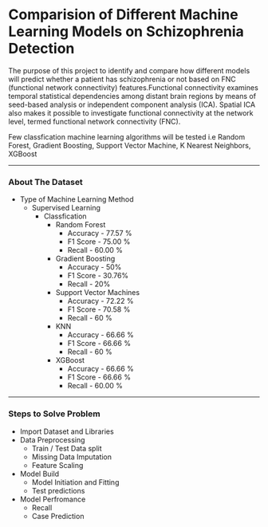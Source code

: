 # Comparision of Different Machine Learning Models on Schizophrenia Detection

The purpose of this project to identify and compare how different models will predict whether a patient has schizophrenia or not based on FNC (functional network connectivity) features.Functional connectivity examines temporal statistical dependencies among distant brain regions by means of seed-based analysis or independent component analysis (ICA). Spatial ICA also makes it possible to investigate functional connectivity at the network level, termed functional network connectivity (FNC). 

Few classfication machine learning algorithms will be tested i.e Random Forest, Gradient Boosting, Support Vector Machine, K Nearest Neighbors, XGBoost
___
### About The Dataset

* Type of Machine Learning Method
    * Supervised Learning
        * Classfication
            * Random Forest
                * Accuracy - 77.57 % 
                * F1 Score - 75.00 %
                * Recall - 60.00 %
            * Gradient Boosting
                * Accuracy - 50%
                * F1 Score - 30.76%
                * Recall - 20%
            * Support Vector Machines
                * Accuracy - 72.22 %
                * F1 Score - 70.58 %
                * Recall - 60 %
            * KNN
                * Accuracy - 66.66 %
                * F1 Score - 66.66 %
                * Recall - 60 %
            * XGBoost
                * Accuracy - 66.66 %
                * F1 Score - 66.66 %
                * Recall - 60.00 %
___

### Steps to Solve Problem
* Import Dataset and Libraries
* Data Preprocessing
    * Train / Test Data split
    * Missing Data Imputation
    * Feature Scaling
* Model Build
    * Model Initiation and Fitting
    * Test predictions
* Model Perfromance
    * Recall
    * Case Prediction
        
